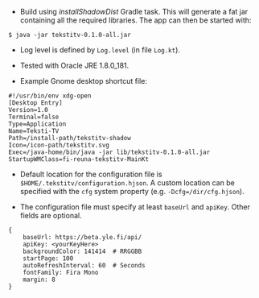 
- Build using _installShadowDist_ Gradle task. This will generate a fat jar containing all the required libraries.
  The app can then be started with: 
```
$ java -jar tekstitv-0.1.0-all.jar
```

- Log level is defined by `Log.level` (in file `Log.kt`).

- Tested with Oracle JRE 1.8.0_181.

- Example Gnome desktop shortcut file:

```
#!/usr/bin/env xdg-open
[Desktop Entry]
Version=1.0
Terminal=false
Type=Application
Name=Teksti-TV
Path=/install-path/tekstitv-shadow
Icon=/icon-path/tekstitv.svg
Exec=/java-home/bin/java -jar lib/tekstitv-0.1.0-all.jar
StartupWMClass=fi-reuna-tekstitv-MainKt
```

- Default location for the configuration file is `$HOME/.tekstitv/configuration.hjson`.
  A custom location can be specified with the `cfg` system property (e.g. `-Dcfg=/dir/cfg.hjson`).
  
- The configuration file must specify at least `baseUrl` and `apiKey`. Other fields are optional.

``` 
{
    baseUrl: https://beta.yle.fi/api/
    apiKey: <yourKeyHere>
    backgroundColor: 141414  # RRGGBB
    startPage: 100
    autoRefreshInterval: 60  # Seconds
    fontFamily: Fira Mono
    margin: 8
}
```
